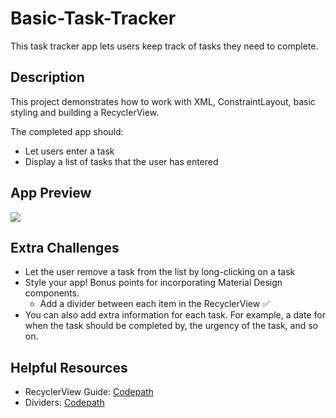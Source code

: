 # Basic-Task-Tracker

This task tracker app lets users keep track of tasks they need to complete.

## Description

This project demonstrates how to work with XML, ConstraintLayout, basic styling and building a RecyclerView.

The completed app should:
* Let users enter a task
* Display a list of tasks that the user has entered

## App Preview

![](https://media.giphy.com/media/hShFsviXM7hdZjAuaE/giphy.gif)

## Extra Challenges

* Let the user remove a task from the list by long-clicking on a task
* Style your app! Bonus points for incorporating Material Design components.
    * Add a divider between each item in the RecyclerView :white_check_mark:
* You can also add extra information for each task. For example, a date for when the task should be completed by, the urgency of the task, and so on.



## Helpful Resources
* RecyclerView Guide: [Codepath](https://guides.codepath.com/android/using-the-recyclerview)
* Dividers: [Codepath](https://guides.codepath.org/android/Using-the-RecyclerView#decorations)




